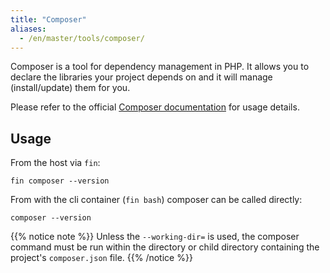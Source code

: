 ```yaml
---
title: "Composer"
aliases:
  - /en/master/tools/composer/
---
```



Composer is a tool for dependency management in PHP. It allows you to declare the libraries your project depends on and it will manage (install/update) them for you.

Please refer to the official [Composer documentation](https://getcomposer.org/doc/) for usage details.


## Usage

From the host via `fin`:

```
fin composer --version
```

From with the cli container (`fin bash`) composer can be called directly:

```
composer --version
```

{{% notice note %}}
Unless the `--working-dir=` is used, the composer command must be run within the directory or child directory containing the 
project's `composer.json` file.
{{% /notice %}}

